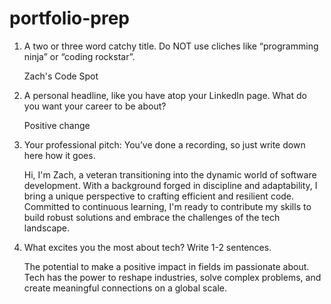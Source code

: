 # portfolio-prep

1. A two or three word catchy title. Do NOT use cliches like “programming ninja” or “coding rockstar”.

    Zach's Code Spot

2. A personal headline, like you have atop your LinkedIn page. What do you want your career to be about?

    Positive change

3. Your professional pitch: You’ve done a recording, so just write down here how it goes.

    Hi, I'm Zach, a veteran transitioning into the dynamic world of software development. With a background forged in discipline and adaptability, I bring a unique perspective to crafting efficient and resilient code. Committed to continuous learning, I'm ready to contribute my skills to build robust solutions and embrace the challenges of the tech landscape.

4. What excites you the most about tech? Write 1-2 sentences.

    The potential to make a positive impact in fields im passionate about. Tech has the power to reshape industries, solve complex problems, and create meaningful connections on a global scale.
